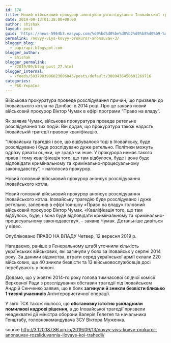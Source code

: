 ```yaml
---
id: 178
title: Новий військовий прокурор анонсував розслідування Іловайської трагедії
date: 2019-09-13T01:38:00+00:00
author: shishak
layout: post
guid: 'https://news-5964b3.easywp.com/%d0%bd%d0%be%d0%b2%d0%b8%d0%b9-%d0%b2%d1%96%d0%b9%d1%81%d1%8c%d0%ba%d0%be%d0%b2%d0%b8%d0%b9-%d0%bf%d1%80%d0%be%d0%ba%d1%83%d1%80%d0%be%d1%80-%d0%b0%d0%bd%d0%be%d0%bd%d1%81%d1%83%d0%b2%d0%b0%d0%b2-3/'
permalink: /novyy-viys-kovyy-prokuror-anonsuvav-3/
blogger_blog:
  - papirapi.blogspot.com
blogger_author:
  - Shishak
blogger_permalink:
  - /2019/09/blog-post_27.html
blogger_internal:
  - /feeds/5937983906023606845/posts/default/3089436450691269716
categories:
  - РБК-Україна
---
```

Військова прокуратура проведе розслідування причин, що призвели до Іловайського котла на Донбасі в 2014 році. Про це заявив новий військовий прокурор Віктор Чумак в ефірі програми “Право на владу”.

Як заявив Чумак, військова прокуратура проведе ретельне розслідування тих подій. Він додав, що прокуратура також надасть Іловайській трагедії правову кваліфікацію.

“Іловайська трагедія і все, що відбувалося тоді в Іловайську, буде розслідувано і буде розслідувано дуже ретельно. Політики можуть одразу давати оцінки, це зрада чи інше. У прокурора немає такого права і тому кваліфікація того, що там відбулося, буде і вона буде відповідати кримінальному та кримінально-процесуальному законодавству”, – наголосив прокурор.

Новий головний військовий прокурор анонсує розслідування Іловайського котла.

Новий головний військовий прокурор анонсує розслідування Іловайського котла. Іловайську трагедію буде розслідувано і дуже ретельно, запевнив в ефірі ток-шоу «Право на владу» головний військовий прокурор Віктор Чумак. «Кваліфікація того, що там відбулось, буде, і вона буде відповідати кримінальному та кримінально-процесуальному законодавству», – заявив Чумак. Детальніше дивіться у відео.

Опубліковано ПРАВО НА ВЛАДУ Четвер, 12 вересня 2019 р.

Нагадаємо, раніше в Генеральному штабі уточнили кількість українських військових, які загинули у боях за Іловайськ у серпні 2014 року. За даними відомства, втрати серед української армії склали 220 військових, ще 40 зникли безвісти та 13 військовослужбовців досі перебувають у полоні.

Додамо, що у жовтні 2014-го року голова тимчасової слідчої комісії Верховної Ради з розслідування обставин трагедії під Іловайськом Андрій Сенченко заявив, що в боях **загинули й зникли безвісти близько 1 тисячі учасників** Антитерористичної операції.

У звіті ТСК також йшлося, що **обстановку істотно ускладнили помилкові кадрові рішення**, а до Іловайської трагедії призвели неадекватні дії міністра оборони Валерія Гелетея та начальника Генштабу, головнокомандувача ЗСУ Віктора Муженка.

source <http://3.120.187.86.xip.io/2019/09/13/novyy-viys-kovyy-prokuror-anonsuvav-rozsliduvannia-ilovays-koi-trahedii/>